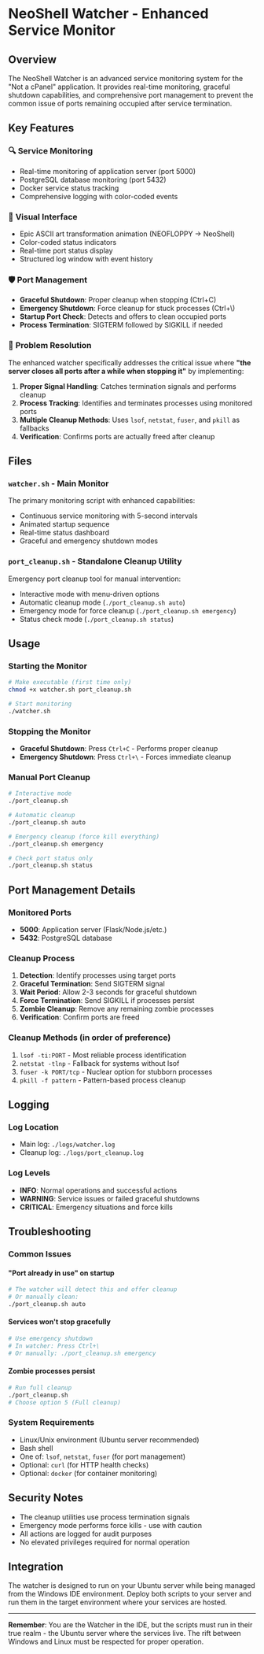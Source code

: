 # NeoShell Watcher - Enhanced Service Monitor

## Overview
The NeoShell Watcher is an advanced service monitoring system for the "Not a cPanel" application. It provides real-time monitoring, graceful shutdown capabilities, and comprehensive port management to prevent the common issue of ports remaining occupied after service termination.

## Key Features

### 🔍 **Service Monitoring**
- Real-time monitoring of application server (port 5000)
- PostgreSQL database monitoring (port 5432)
- Docker service status tracking
- Comprehensive logging with color-coded events

### 🎨 **Visual Interface**
- Epic ASCII art transformation animation (NEOFLOPPY → NeoShell)
- Color-coded status indicators
- Real-time port status display
- Structured log window with event history

### 🛡️ **Port Management**
- **Graceful Shutdown**: Proper cleanup when stopping (Ctrl+C)
- **Emergency Shutdown**: Force cleanup for stuck processes (Ctrl+\\)
- **Startup Port Check**: Detects and offers to clean occupied ports
- **Process Termination**: SIGTERM followed by SIGKILL if needed

### 🚨 **Problem Resolution**
The enhanced watcher specifically addresses the critical issue where **"the server closes all ports after a while when stopping it"** by implementing:

1. **Proper Signal Handling**: Catches termination signals and performs cleanup
2. **Process Tracking**: Identifies and terminates processes using monitored ports
3. **Multiple Cleanup Methods**: Uses `lsof`, `netstat`, `fuser`, and `pkill` as fallbacks
4. **Verification**: Confirms ports are actually freed after cleanup

## Files

### `watcher.sh` - Main Monitor
The primary monitoring script with enhanced capabilities:
- Continuous service monitoring with 5-second intervals
- Animated startup sequence
- Real-time status dashboard
- Graceful and emergency shutdown modes

### `port_cleanup.sh` - Standalone Cleanup Utility
Emergency port cleanup tool for manual intervention:
- Interactive mode with menu-driven options
- Automatic cleanup mode (`./port_cleanup.sh auto`)
- Emergency mode for force cleanup (`./port_cleanup.sh emergency`)
- Status check mode (`./port_cleanup.sh status`)

## Usage

### Starting the Monitor
```bash
# Make executable (first time only)
chmod +x watcher.sh port_cleanup.sh

# Start monitoring
./watcher.sh
```

### Stopping the Monitor
- **Graceful Shutdown**: Press `Ctrl+C` - Performs proper cleanup
- **Emergency Shutdown**: Press `Ctrl+\` - Forces immediate cleanup

### Manual Port Cleanup
```bash
# Interactive mode
./port_cleanup.sh

# Automatic cleanup
./port_cleanup.sh auto

# Emergency cleanup (force kill everything)
./port_cleanup.sh emergency

# Check port status only
./port_cleanup.sh status
```

## Port Management Details

### Monitored Ports
- **5000**: Application server (Flask/Node.js/etc.)
- **5432**: PostgreSQL database

### Cleanup Process
1. **Detection**: Identify processes using target ports
2. **Graceful Termination**: Send SIGTERM signal
3. **Wait Period**: Allow 2-3 seconds for graceful shutdown
4. **Force Termination**: Send SIGKILL if processes persist
5. **Zombie Cleanup**: Remove any remaining zombie processes
6. **Verification**: Confirm ports are freed

### Cleanup Methods (in order of preference)
1. `lsof -ti:PORT` - Most reliable process identification
2. `netstat -tlnp` - Fallback for systems without lsof
3. `fuser -k PORT/tcp` - Nuclear option for stubborn processes
4. `pkill -f pattern` - Pattern-based process cleanup

## Logging

### Log Location
- Main log: `./logs/watcher.log`
- Cleanup log: `./logs/port_cleanup.log`

### Log Levels
- **INFO**: Normal operations and successful actions
- **WARNING**: Service issues or failed graceful shutdowns
- **CRITICAL**: Emergency situations and force kills

## Troubleshooting

### Common Issues

#### "Port already in use" on startup
```bash
# The watcher will detect this and offer cleanup
# Or manually clean:
./port_cleanup.sh auto
```

#### Services won't stop gracefully
```bash
# Use emergency shutdown
# In watcher: Press Ctrl+\
# Or manually: ./port_cleanup.sh emergency
```

#### Zombie processes persist
```bash
# Run full cleanup
./port_cleanup.sh
# Choose option 5 (Full cleanup)
```

### System Requirements
- Linux/Unix environment (Ubuntu server recommended)
- Bash shell
- One of: `lsof`, `netstat`, `fuser` (for port management)
- Optional: `curl` (for HTTP health checks)
- Optional: `docker` (for container monitoring)

## Security Notes
- The cleanup utilities use process termination signals
- Emergency mode performs force kills - use with caution
- All actions are logged for audit purposes
- No elevated privileges required for normal operation

## Integration
The watcher is designed to run on your Ubuntu server while being managed from the Windows IDE environment. Deploy both scripts to your server and run them in the target environment where your services are hosted.

---

**Remember**: You are the Watcher in the IDE, but the scripts must run in their true realm - the Ubuntu server where the services live. The rift between Windows and Linux must be respected for proper operation.